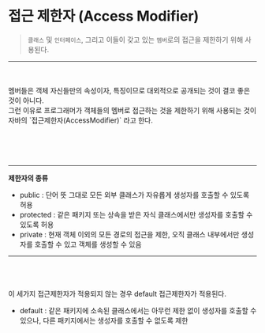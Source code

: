 # 접근 제한자 (Access Modifier)

> `클래스` 및 `인터페이스`, 그리고 이들이 갖고 있는 `멤버`로의 접근을 제한하기 위해 사용된다.
---
<br/>
<br/>
멤버들은 객체 자신들만의 속성이자, 특징이므로 대외적으로 공개되는 것이 결코 좋은 것이 아니다.<br/>
그런 이유로 프로그래머가 객체들의 멤버로 접근하는 것을 제한하기 위해 사용되는 것이 자바의 `접근제한자(AccessModifier)` 라고 한다.<br/><br/><br/>
<br/>
<br/>

---
**제한자의 종류**<br/>

* public : 단어 뜻 그대로 모든 외부 클래스가 자유롭게 생성자를 호출할 수 있도록 허용<br/>
* protected : 같은 패키지 또는 상속을 받은 자식 클래스에서만 생성자를 호출할 수 있도록 허용<br/>
* private : 현재 객체 이외의 모든 경로의 접근을 제한, 오직 클래스 내부에서만 생성자를 호출할 수 있고 객체를 생성할 수 있음<br/>
---
<br/><br/><br/>
이 세가지 접근제한자가 적용되지 않는 경우 default 접근제한자가 적용된다.<br/>
* default : 같은 패키지에 소속된 클래스에서는 아무런 제한 없이 생성자를 호출할 수 있으나, 다른 패키지에서는 생성자를 호출할 수 없도록 제한<br/>
